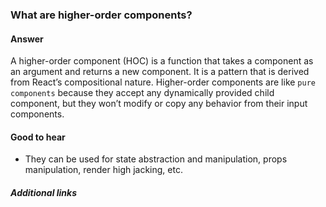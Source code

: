 ### What are higher-order components?

#### Answer

A higher-order component (HOC) is a function that takes a component as an argument and returns a new component. It is a pattern that is derived from React’s compositional nature. Higher-order components are like `pure components` because they accept any dynamically provided child component, but they won’t modify or copy any behavior from their input components.

#### Good to hear

* They can be used for state abstraction and manipulation, props manipulation, render high jacking, etc.

##### Additional links


<!-- tags: (javascript) -->

<!-- expertise: (2) -->
